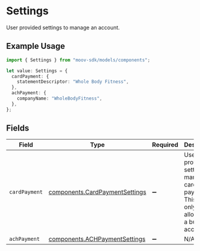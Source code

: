 # Settings

User provided settings to manage an account.

## Example Usage

```typescript
import { Settings } from "moov-sdk/models/components";

let value: Settings = {
  cardPayment: {
    statementDescriptor: "Whole Body Fitness",
  },
  achPayment: {
    companyName: "WholeBodyFitness",
  },
};
```

## Fields

| Field                                                                                            | Type                                                                                             | Required                                                                                         | Description                                                                                      |
| ------------------------------------------------------------------------------------------------ | ------------------------------------------------------------------------------------------------ | ------------------------------------------------------------------------------------------------ | ------------------------------------------------------------------------------------------------ |
| `cardPayment`                                                                                    | [components.CardPaymentSettings](../../models/components/cardpaymentsettings.md)                 | :heavy_minus_sign:                                                                               | User provided settings to manage card payments. This data is only allowed on a business account. |
| `achPayment`                                                                                     | [components.ACHPaymentSettings](../../models/components/achpaymentsettings.md)                   | :heavy_minus_sign:                                                                               | N/A                                                                                              |
